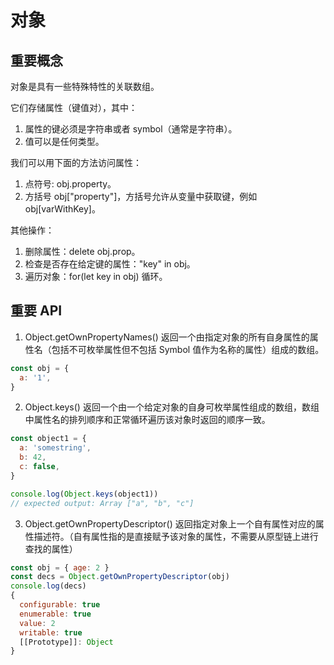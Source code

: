# 对象

## 重要概念

对象是具有一些特殊特性的关联数组。

它们存储属性（键值对），其中：

1. 属性的键必须是字符串或者 symbol（通常是字符串）。
2. 值可以是任何类型。

我们可以用下面的方法访问属性：

1. 点符号: obj.property。
2. 方括号 obj["property"]，方括号允许从变量中获取键，例如 obj[varWithKey]。

其他操作：

1. 删除属性：delete obj.prop。
2. 检查是否存在给定键的属性："key" in obj。
3. 遍历对象：for(let key in obj) 循环。

## 重要 API

1. Object.getOwnPropertyNames()
   返回一个由指定对象的所有自身属性的属性名（包括不可枚举属性但不包括 Symbol 值作为名称的属性）组成的数组。

```js
const obj = {
  a: '1',
}
```

2. Object.keys()
   返回一个由一个给定对象的自身可枚举属性组成的数组，数组中属性名的排列顺序和正常循环遍历该对象时返回的顺序一致。

```js
const object1 = {
  a: 'somestring',
  b: 42,
  c: false,
}

console.log(Object.keys(object1))
// expected output: Array ["a", "b", "c"]
```

3. Object.getOwnPropertyDescriptor()
   返回指定对象上一个自有属性对应的属性描述符。（自有属性指的是直接赋予该对象的属性，不需要从原型链上进行查找的属性）

```js
const obj = { age: 2 }
const decs = Object.getOwnPropertyDescriptor(obj)
console.log(decs)
{
  configurable: true
  enumerable: true
  value: 2
  writable: true
  [[Prototype]]: Object
}
```
